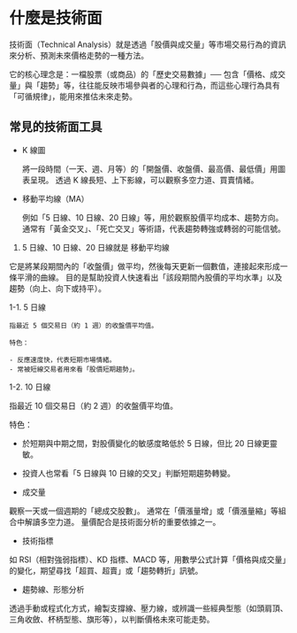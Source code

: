 # 什麼是技術面

技術面（Technical Analysis）就是透過「股價與成交量」等市場交易行為的資訊來分析、預測未來價格走勢的一種方法。

它的核心理念是：一檔股票（或商品）的「歷史交易數據」── 包含「價格、成交量」與「趨勢」等，往往能反映市場參與者的心理和行為，而這些心理行為具有「可循規律」，能用來推估未來走勢。

## 常見的技術面工具

- K 線圖

  將一段時間（一天、週、月等）的「開盤價、收盤價、最高價、最低價」用圖表呈現。
  透過 K 線長短、上下影線，可以觀察多空力道、買賣情緒。

- 移動平均線（MA）

  例如「5 日線、10 日線、20 日線」等，用於觀察股價平均成本、趨勢方向。
  通常有「黃金交叉」、「死亡交叉」等術語，代表趨勢轉強或轉弱的可能信號。

1. 5 日線、10 日線、20 日線就是 移動平均線

它是將某段期間內的「收盤價」做平均，然後每天更新一個數值，連接起來形成一條平滑的曲線。
目的是幫助投資人快速看出「該段期間內股價的平均水準」以及趨勢（向上、向下或持平）。

1-1. 5 日線

    指最近 5 個交易日（約 1 週）的收盤價平均值。

    特色：

    - 反應速度快，代表短期市場情緒。
    - 常被短線交易者用來看「股價短期趨勢」。

1-2. 10 日線

指最近 10 個交易日（約 2 週）的收盤價平均值。

特色：

- 於短期與中期之間，對股價變化的敏感度略低於 5 日線，但比 20 日線更靈敏。
- 投資人也常看「5 日線與 10 日線的交叉」判斷短期趨勢轉變。

- 成交量

觀察一天或一個週期的「總成交股數」。
通常在「價漲量增」或「價漲量縮」等組合中解讀多空力道。
量價配合是技術面分析的重要依據之一。

- 技術指標

如 RSI（相對強弱指標）、KD 指標、MACD 等，用數學公式計算「價格與成交量」的變化，期望尋找「超買、超賣」或「趨勢轉折」訊號。

- 趨勢線、形態分析

透過手動或程式化方式，繪製支撐線、壓力線，或辨識一些經典型態（如頭肩頂、三角收斂、杯柄型態、旗形等），以判斷價格未來可能走勢。
